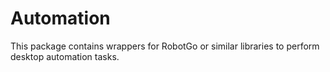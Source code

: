 # Automation

This package contains wrappers for RobotGo or similar libraries to perform desktop automation tasks.